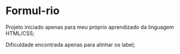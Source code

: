 # Formul-rio
Projeto iniciado apenas para meu próprio aprendizado da linguagem HTML/CSS;

Dificuldade encontrada apenas para alinhar os label;
